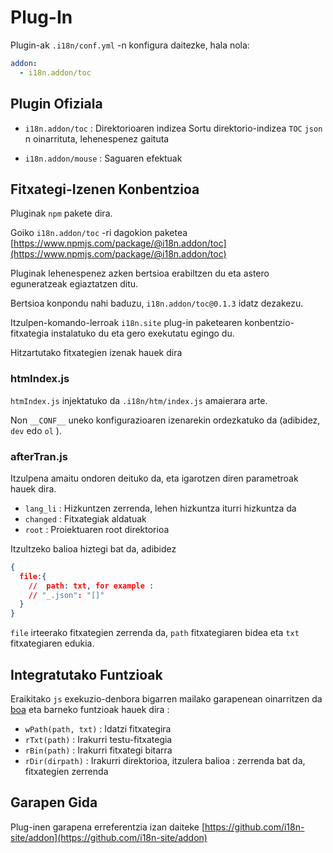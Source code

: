 # Plug-In

Plugin-ak `.i18n/conf.yml` -n konfigura daitezke, hala nola:

```yml
addon:
  - i18n.addon/toc
```

## Plugin Ofiziala

* `i18n.addon/toc` : Direktorioaren indizea
  Sortu direktorio-indizea `TOC` `json` n oinarrituta, lehenespenez gaituta

* `i18n.addon/mouse` : Saguaren efektuak

## Fitxategi-Izenen Konbentzioa

Pluginak `npm` pakete dira.

Goiko `i18n.addon/toc` -ri dagokion paketea [https://www.npmjs.com/package/@i18n.addon/toc](https://www.npmjs.com/package/@i18n.addon/toc)

Pluginak lehenespenez azken bertsioa erabiltzen du eta astero eguneratzeak egiaztatzen ditu.

Bertsioa konpondu nahi baduzu, `i18n.addon/toc@0.1.3` idatz dezakezu.

Itzulpen-komando-lerroak `i18n.site` plug-in paketearen konbentzio-fitxategia instalatuko du eta gero exekutatu egingo du.

Hitzartutako fitxategien izenak hauek dira

### htmIndex.js

`htmIndex.js` injektatuko da `.i18n/htm/index.js` amaierara arte.

Non `__CONF__` uneko konfigurazioaren izenarekin ordezkatuko da (adibidez, `dev` edo `ol` ).

### afterTran.js

Itzulpena amaitu ondoren deituko da, eta igarotzen diren parametroak hauek dira.

* `lang_li` : Hizkuntzen zerrenda, lehen hizkuntza iturri hizkuntza da
* `changed` : Fitxategiak aldatuak
* `root` : Proiektuaren root direktorioa

Itzultzeko balioa hiztegi bat da, adibidez

```json
{
  file:{
    //  path: txt, for example :
    // "_.json": "[]"
  }
}
```

`file` irteerako fitxategien zerrenda da, `path` fitxategiaren bidea eta `txt` fitxategiaren edukia.

## Integratutako Funtzioak

Eraikitako `js` exekuzio-denbora bigarren mailako garapenean oinarritzen da [boa](https://github.com/boa-dev/boa) eta barneko funtzioak hauek dira :

* `wPath(path, txt)` : Idatzi fitxategira
* `rTxt(path)` : Irakurri testu-fitxategia
* `rBin(path)` : Irakurri fitxategi bitarra
* `rDir(dirpath)` : Irakurri direktorioa, itzulera balioa : zerrenda bat da, fitxategien zerrenda

## Garapen Gida

Plug-inen garapena erreferentzia izan daiteke [https://github.com/i18n-site/addon](https://github.com/i18n-site/addon)